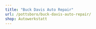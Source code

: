 ```yaml
---
title: "Buck Davis Auto Repair"
url: /pottsboro/buck-davis-auto-repair/
shop: Autowerkstatt
---
```

